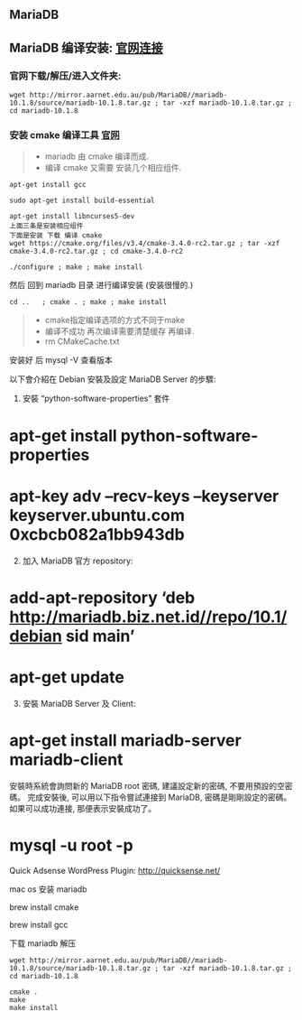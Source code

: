 ## MariaDB
## MariaDB 编译安装: [官网连接][1]

### 官网下载/解压/进入文件夹:
	wget http://mirror.aarnet.edu.au/pub/MariaDB//mariadb-10.1.8/source/mariadb-10.1.8.tar.gz ; tar -xzf mariadb-10.1.8.tar.gz ; cd mariadb-10.1.8

### 安装 cmake 编译工具 [官网][2]
> - mariadb 由 cmake 编译而成.
> - 编译 cmake 又需要 安装几个相应组件.

	apt-get install gcc
	
	sudo apt-get install build-essential
	
	apt-get install libncurses5-dev
	上面三条是安装相应组件
	下面是安装 下载 编译 cmake
	wget https://cmake.org/files/v3.4/cmake-3.4.0-rc2.tar.gz ; tar -xzf cmake-3.4.0-rc2.tar.gz ; cd cmake-3.4.0-rc2
	
	./configure ; make ; make install

然后 回到 mariadb 目录 进行编译安装 (安装很慢的.)

	cd ..   ; cmake . ; make ; make install
  
> - cmake指定编译选项的方式不同于make
> - 编译不成功 再次编译需要清楚缓存  再编译.       
> - rm CMakeCache.txt


安装好 后  mysql -V 查看版本



以下會介紹在 Debian 安裝及設定 MariaDB Server 的步驟:
1. 安裝 “python-software-properties” 套件
# apt-get install python-software-properties
# apt-key adv –recv-keys –keyserver keyserver.ubuntu.com 0xcbcb082a1bb943db
2. 加入 MariaDB 官方 repository:
# add-apt-repository ‘deb http://mariadb.biz.net.id//repo/10.1/debian sid main’
# apt-get update
3. 安裝 MariaDB Server 及 Client:
# apt-get install mariadb-server mariadb-client
安裝時系統會詢問新的 MariaDB root 密碼, 建議設定新的密碼, 不要用預設的空密碼。
完成安裝後, 可以用以下指令嘗試連接到 MariaDB, 密碼是剛剛設定的密碼。如果可以成功連接, 那便表示安裝成功了。
# mysql -u root -p
Quick Adsense WordPress Plugin: http://quicksense.net/

mac os  安装 mariadb

brew install cmake

brew install gcc




下载 mariadb 解压  

	wget http://mirror.aarnet.edu.au/pub/MariaDB//mariadb-10.1.8/source/mariadb-10.1.8.tar.gz ; tar -xzf mariadb-10.1.8.tar.gz ; cd mariadb-10.1.8
	
	cmake .
	make
	make install
 
 





























[1]:	https://downloads.mariadb.org/mariadb/repositories/
[2]:	https://cmake.org/download/